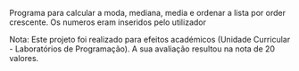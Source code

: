 Programa para calcular a moda, mediana, media e ordenar a lista por order crescente. Os numeros eram inseridos pelo utilizador 

Nota: Este projeto foi realizado para efeitos académicos (Unidade Curricular - Laboratórios de Programação). A sua avaliação resultou na nota de 20 valores.
